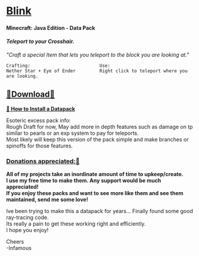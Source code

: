 # [Blink]() 
#### Minecraft: Java Edition - Data Pack  
#### *Teleport to your Crosshair.*     
*"Craft a special Item that lets you teleport to the block you are looking at."*     
```
Crafting:                          Use:
Nether Star + Eye of Ender         Right click to teleport where you are looking.
```
## [🔗Download🔗](https://github.com/InfamousMusicify/Blink/archive/refs/heads/master.zip)    
 
__[🔗 How to Install a Datapack](https://www.planetminecraft.com/blog/how-to-download-and-install-minecraft-data-packs/)__    
  
Esoteric excess pack info:   
     Rough Draft for now, May add more in depth features such as damage on tp similar to pearls or an exp system to pay for teleports.   
     Most likely will keep this version of the pack simple and make branches or spinoffs for those features.   
 
### [Donations appreciated:🔗](https://www.patreon.com/InfamousMusicify)     
__All of my projects take an inordinate amount of time to upkeep/create.    
I use my free time to make them. Any support would be much appreciated!    
If you enjoy these packs and want to see more like them and see them maintained, send me some love!__     
 
Ive been trying to make this a datapack for years... Finally found some good ray-tracing code.    
Its really a pain to get these working right and efficiently.     
I hope you enjoy!   

Cheers   
-Infamous   
